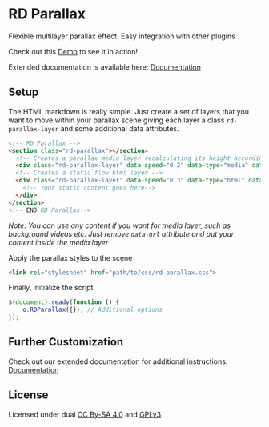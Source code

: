 # RD Parallax

Flexible multilayer parallax effect. Easy integration with other plugins

Check out this [Demo](http://cms.devoffice.com/coding-dev/rd-parallax/demo/) to see it in action!

Extended documentation is available here: [Documentation](http://cms.devoffice.com/coding-dev/rd-parallax/documentation/)

## Setup
The HTML markdown is really simple. Just create a set of layers that you want to move within your parallax scene giving
each layer a class ``rd-parallax-layer`` and some additional data attributes.

```html
<!-- RD Parallax -->
<section class="rd-parallax"></section>
  <!-- Creates a parallax media layer recalculating its height according to scene height -->
  <div class="rd-parallax-layer" data-speed="0.2" data-type="media" data-url="path/to/your-image.jpg"></div>
  <!-- Creates a static flow html layer -->
  <div class="rd-parallax-layer" data-speed="0.3" data-type="html" data-fade="true">
    <!-- Your static content goes here-->
  </div>
</section>
<!-- END RD Parallax-->
```

_Note: You can use any content if you want for media layer, such as background videos etc. Just remove ``data-url``
attribute and put your content inside the media layer_

Apply the parallax styles to the scene

```html
<link rel="stylesheet" href="path/to/css/rd-parallax.css">
```

Finally, initialize the script

```js
$(document).ready(function () {
    o.RDParallax({}); // Additional options
});
```

## Further Customization

Check out our extended documentation for additional instructions: [Documentation](http://cms.devoffice.com/coding-dev/rd-parallax/documentation/)

## License
Licensed under dual [CC By-SA 4.0](http://creativecommons.org/licenses/by-sa/4.0/)
and [GPLv3](http://www.gnu.org/licenses/gpl-3.0.ru.html)

